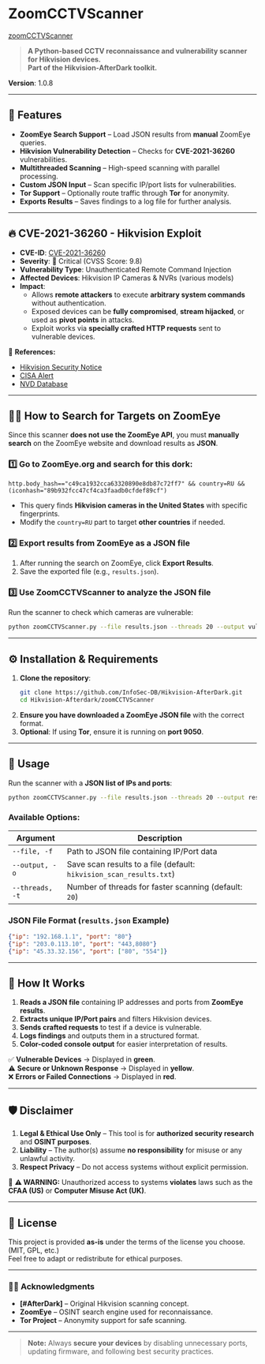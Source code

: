 ﻿# ZoomCCTVScanner

[zoomCCTVScanner](https://github.com/InfoSec-DB/pictureher.png?raw=true)

> **A Python-based CCTV reconnaissance and vulnerability scanner for Hikvision devices.**  
> **Part of the Hikvision-AfterDark toolkit.**  

**Version**: 1.0.8 

---

## 🚀 Features

- **ZoomEye Search Support** – Load JSON results from **manual** ZoomEye queries.  
- **Hikvision Vulnerability Detection** – Checks for **CVE-2021-36260** vulnerabilities.  
- **Multithreaded Scanning** – High-speed scanning with parallel processing.  
- **Custom JSON Input** – Scan specific IP/port lists for vulnerabilities.  
- **Tor Support** – Optionally route traffic through **Tor** for anonymity.  
- **Exports Results** – Saves findings to a log file for further analysis.  

---

## 🔥 CVE-2021-36260 - Hikvision Exploit

- **CVE-ID**: [CVE-2021-36260](https://nvd.nist.gov/vuln/detail/CVE-2021-36260)  
- **Severity**: 🔴 Critical (CVSS Score: 9.8)  
- **Vulnerability Type**: Unauthenticated Remote Command Injection  
- **Affected Devices**: Hikvision IP Cameras & NVRs (various models)  
- **Impact**:  
  - Allows **remote attackers** to execute **arbitrary system commands** without authentication.  
  - Exposed devices can be **fully compromised**, **stream hijacked**, or used as **pivot points** in attacks.  
  - Exploit works via **specially crafted HTTP requests** sent to vulnerable devices.  

🔹 **References:**  
- [Hikvision Security Notice](https://www.hikvision.com/en/support/cybersecurity/security-advisory/security-notification-command-injection-vulnerability-in-some-hikvision-products/)  
- [CISA Alert](https://www.cisa.gov/news-events/alerts/2021/09/28/rce-vulnerability-hikvision-cameras-cve-2021-36260)  
- [NVD Database](https://nvd.nist.gov/vuln/detail/CVE-2021-36260)  

---

## 🕵️‍♂️ How to Search for Targets on ZoomEye

Since this scanner **does not use the ZoomEye API**, you must **manually search** on the ZoomEye website and download results as **JSON**.

### **1️⃣ Go to ZoomEye.org and search for this dork:**

```
http.body_hash=="c49ca1932cca63320890e8db87c72ff7" && country=RU && (iconhash="89b932fcc47cf4ca3faadb0cfdef89cf")
```

- This query finds **Hikvision cameras in the United States** with specific fingerprints.  
- Modify the `country=RU` part to target **other countries** if needed.

### **2️⃣ Export results from ZoomEye as a JSON file**

1. After running the search on ZoomEye, click **Export Results**.  
2. Save the exported file (e.g., `results.json`).  

### **3️⃣ Use ZoomCCTVScanner to analyze the JSON file**

Run the scanner to check which cameras are vulnerable:  
```bash
python zoomCCTVScanner.py --file results.json --threads 20 --output vulnerable_cameras.txt
```

---

## ⚙️ Installation & Requirements

1. **Clone the repository**:  
   ```bash
   git clone https://github.com/InfoSec-DB/Hikvision-AfterDark.git
   cd Hikvision-Afterdark/zoomCCTVScanner
   ```
2. **Ensure you have downloaded a ZoomEye JSON file** with the correct format.  
3. **Optional**: If using **Tor**, ensure it is running on **port 9050**.

---

## 🚨 Usage

Run the scanner with a **JSON list of IPs and ports**:  
```bash
python zoomCCTVScanner.py --file results.json --threads 20 --output results.txt
```

### Available Options:
| Argument | Description |
|----------|-------------|
| `--file, -f` | Path to JSON file containing IP/Port data |
| `--output, -o` | Save scan results to a file (default: `hikvision_scan_results.txt`) |
| `--threads, -t` | Number of threads for faster scanning (default: `20`) |

### JSON File Format (`results.json` Example)
```json
{"ip": "192.168.1.1", "port": "80"}
{"ip": "203.0.113.10", "port": "443,8080"}
{"ip": "45.33.32.156", "port": ["80", "554"]}
```

---

## 📌 How It Works

1. **Reads a JSON file** containing IP addresses and ports from **ZoomEye results**.  
2. **Extracts unique IP/Port pairs** and filters Hikvision devices.  
3. **Sends crafted requests** to test if a device is vulnerable.  
4. **Logs findings** and outputs them in a structured format.  
5. **Color-coded console output** for easier interpretation of results.  

✅ **Vulnerable Devices** → Displayed in **green**.  
⚠️ **Secure or Unknown Response** → Displayed in **yellow**.  
❌ **Errors or Failed Connections** → Displayed in **red**.  

---

## 🛡️ Disclaimer

1. **Legal & Ethical Use Only** – This tool is for **authorized security research** and **OSINT purposes**.  
2. **Liability** – The author(s) assume **no responsibility** for misuse or any unlawful activity.  
3. **Respect Privacy** – Do not access systems without explicit permission.  

🔹 **⚠️ WARNING:** Unauthorized access to systems **violates** laws such as the **CFAA (US)** or **Computer Misuse Act (UK)**.

---

## 📜 License

This project is provided **as-is** under the terms of the license you choose. (MIT, GPL, etc.)  
Feel free to adapt or redistribute for ethical purposes.

---

### 🏴‍☠️ Acknowledgments

- **[#AfterDark]** – Original Hikvision scanning concept.  
- **ZoomEye** – OSINT search engine used for reconnaissance.  
- **Tor Project** – Anonymity support for safe scanning.  

---

> **Note:** Always **secure your devices** by disabling unnecessary ports, updating firmware, and following best security practices.

